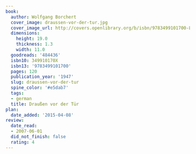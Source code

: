 ```yaml
---
book:
  author: Wolfgang Borchert
  cover_image: draussen-vor-der-tur.jpg
  cover_image_url: http://covers.openlibrary.org/b/isbn/9783499101700-L.jpg
  dimensions:
    height: 19.0
    thickness: 1.3
    width: 11.0
  goodreads: '484436'
  isbn10: 349910170X
  isbn13: '9783499101700'
  pages: 120
  publication_year: '1947'
  slug: draussen-vor-der-tur
  spine_color: '#e5dab7'
  tags:
  - german
  title: Draußen vor der Tür
plan:
  date_added: '2015-04-08'
review:
  date_read:
  - 2007-06-01
  did_not_finish: false
  rating: 4
---
```

